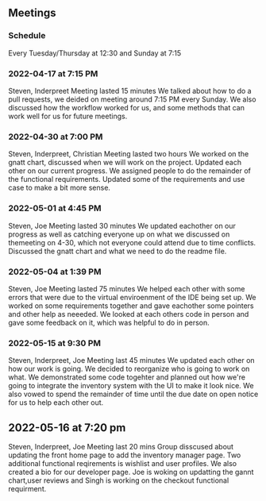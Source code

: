 ## Meetings ##

### Schedule ###

Every Tuesday/Thursday at 12:30 and Sunday at 7:15

### 2022-04-17 at 7:15 PM
Steven, Inderpreet
Meeting lasted 15 minutes
We talked about how to do a pull requests, we deided on meeting around 7:15 PM every Sunday. We also discussed how the workflow worked for us, and some methods
that can work well for us for future meetings.


### 2022-04-30 at 7:00 PM
Steven, Inderpreet, Christian
Meeting lasted two hours
We worked on the gnatt chart, discussed when we will work on the project. Updated each other on our current progress. We assigned people to do the remainder of the functional requirements. Updated some of the requirements and use case to make a bit more sense.

### 2022-05-01 at 4:45 PM
Steven, Joe
Meeting lasted 30 minutes
We updated eachother on our progress as well as catching everyone up on what we discussed on themeeting on 4-30, which not everyone could attend due to time conflicts. Discussed the gnatt chart and what we need to do the readme file.

### 2022-05-04 at 1:39 PM
Steven, Joe
Meeting lasted 75 minutes
We helped each other with some errors that were due to the virtual enviroenment of the IDE being set up. We worked on some requirements together and gave eachother some pointers and other help as neeeded. We looked at each others code in person and gave some feedback on it, which was helpful to do in person.

### 2022-05-15 at 9:30 PM
Steven, Inderpreet, Joe
Meeting last 45 minutes
We updated each other on how our work is going. We decided to reorganize who is going to work on what. We demonstrated some code togehter and planned out how we're going to integrate the inventory system with the UI to make it look nice. We also vowed to spend the remainder of time until the due date on open notice for us to help each other out.

## 2022-05-16 at 7:20 pm 
Steven, Inderpreet, Joe
Meeting last 20 mins
Group disscused about updating the front home page to add the inventory manager page. Two additional functional reqirements is wishlist and user profiles. We also created a bio for our developer page. Joe is woking on updatting the gannt chart,user reviews and Singh is working on the checkout functional requirment. 


